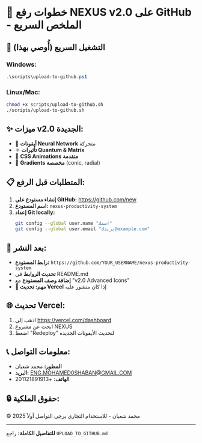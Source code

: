 # 🎯 خطوات رفع NEXUS v2.0 على GitHub - الملخص السريع

## 🚀 التشغيل السريع (أُوصي بهذا)

### Windows:
```powershell
.\scripts\upload-to-github.ps1
```

### Linux/Mac:
```bash
chmod +x scripts/upload-to-github.sh
./scripts/upload-to-github.sh
```

## ✨ ميزات v2.0 الجديدة:
- 🧠 **أيقونات Neural Network** متحركة
- ⚛️ **تأثيرات Quantum & Matrix** 
- 🌟 **CSS Animations متقدمة**
- 💫 **Gradients مخصصة** (conic, radial)

## 📋 المتطلبات قبل الرفع:
1. **إنشاء مستودع على GitHub:** https://github.com/new
2. **اسم المستودع:** `nexus-productivity-system`
3. **إعداد Git locally:**
   ```bash
   git config --global user.name "اسمك"
   git config --global user.email "بريدك@example.com"
   ```

## 🔗 بعد النشر:
- **رابط المستودع:** `https://github.com/YOUR_USERNAME/nexus-productivity-system`
- **تحديث الروابط** في README.md
- **إضافة وصف المستودع** مع "v2.0 Advanced Icons"
- **🚨 مهم: تحديث Vercel** إذا كان منشور عليه

## 🌐 تحديث Vercel:
1. اذهب إلى https://vercel.com/dashboard
2. ابحث عن مشروع NEXUS
3. اضغط "Redeploy" لتحديث الأيقونات الجديدة

## 📞 معلومات التواصل:
- **المطور:** محمد شعبان
- **البريد:** ENG.MOHAMED0SHABAN@GMAIL.COM
- **الهاتف:** +201121891913

## 🔒 حقوق الملكية:
© 2025 محمد شعبان - للاستخدام التجاري يرجى التواصل أولاً

---
**للتفاصيل الكاملة:** راجع `UPLOAD_TO_GITHUB.md`
